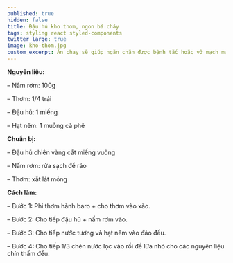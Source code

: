 ```yaml
---
published: true
hidden: false
title: Đậu hủ kho thơm, ngon bá cháy
tags: styling react styled-components
twitter_large: true
image: kho-thom.jpg
custom_excerpt: Ăn chay sẽ giúp ngăn chặn được bệnh tắc hoặc vỡ mạch máu ở người tăng huyết áp, hạn chế tai biến nhồi máu cơ tim.
---
```


**Nguyên liệu:**

– Nấm rơm: 100g

– Thơm: 1/4 trái

– Đậu hũ: 1 miếng

– Hạt nêm: 1 muỗng cà phê

**Chuẩn bị:**

– Đậu hũ chiên vàng cắt miếng vuông

– Nấm rơm: rửa sạch để ráo

– Thơm: xắt lát mỏng

**Cách làm:**

– Bước 1: Phi thơm hành baro + cho thơm vào xào.

– Bước 2: Cho tiếp đậu hũ + nấm rơm vào.

– Bước 3: Cho tiếp nước tương và hạt nêm vào đảo đều.

– Bước 4: Cho tiếp 1/3 chén nước lọc vào rồi để lửa nhỏ cho các nguyên liệu chín thấm đều.

